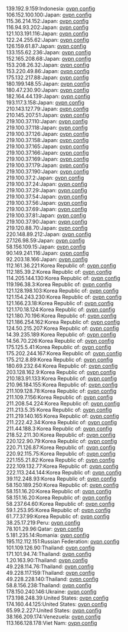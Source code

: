 139.192.9.159:Indonesia: [ovpn config](vpn/139_192_9_159.ovpn)  
106.152.100.100:Japan: [ovpn config](vpn/106_152_100_100.ovpn)  
115.36.214.152:Japan: [ovpn config](vpn/115_36_214_152.ovpn)  
116.94.93.202:Japan: [ovpn config](vpn/116_94_93_202.ovpn)  
121.103.191.116:Japan: [ovpn config](vpn/121_103_191_116.ovpn)  
122.24.255.62:Japan: [ovpn config](vpn/122_24_255_62.ovpn)  
126.159.61.87:Japan: [ovpn config](vpn/126_159_61_87.ovpn)  
133.155.62.236:Japan: [ovpn config](vpn/133_155_62_236.ovpn)  
152.165.208.68:Japan: [ovpn config](vpn/152_165_208_68.ovpn)  
153.208.26.32:Japan: [ovpn config](vpn/153_208_26_32.ovpn)  
153.220.49.86:Japan: [ovpn config](vpn/153_220_49_86.ovpn)  
175.132.217.88:Japan: [ovpn config](vpn/175_132_217_88.ovpn)  
180.199.148.55:Japan: [ovpn config](vpn/180_199_148_55.ovpn)  
180.47.230.90:Japan: [ovpn config](vpn/180_47_230_90.ovpn)  
182.164.44.139:Japan: [ovpn config](vpn/182_164_44_139.ovpn)  
193.117.3.158:Japan: [ovpn config](vpn/193_117_3_158.ovpn)  
210.143.127.79:Japan: [ovpn config](vpn/210_143_127_79.ovpn)  
210.145.207.51:Japan: [ovpn config](vpn/210_145_207_51.ovpn)  
219.100.37.110:Japan: [ovpn config](vpn/219_100_37_110.ovpn)  
219.100.37.118:Japan: [ovpn config](vpn/219_100_37_118.ovpn)  
219.100.37.126:Japan: [ovpn config](vpn/219_100_37_126.ovpn)  
219.100.37.158:Japan: [ovpn config](vpn/219_100_37_158.ovpn)  
219.100.37.165:Japan: [ovpn config](vpn/219_100_37_165.ovpn)  
219.100.37.166:Japan: [ovpn config](vpn/219_100_37_166.ovpn)  
219.100.37.169:Japan: [ovpn config](vpn/219_100_37_169.ovpn)  
219.100.37.179:Japan: [ovpn config](vpn/219_100_37_179.ovpn)  
219.100.37.190:Japan: [ovpn config](vpn/219_100_37_190.ovpn)  
219.100.37.2:Japan: [ovpn config](vpn/219_100_37_2.ovpn)  
219.100.37.24:Japan: [ovpn config](vpn/219_100_37_24.ovpn)  
219.100.37.29:Japan: [ovpn config](vpn/219_100_37_29.ovpn)  
219.100.37.54:Japan: [ovpn config](vpn/219_100_37_54.ovpn)  
219.100.37.56:Japan: [ovpn config](vpn/219_100_37_56.ovpn)  
219.100.37.69:Japan: [ovpn config](vpn/219_100_37_69.ovpn)  
219.100.37.81:Japan: [ovpn config](vpn/219_100_37_81.ovpn)  
219.100.37.90:Japan: [ovpn config](vpn/219_100_37_90.ovpn)  
219.120.88.70:Japan: [ovpn config](vpn/219_120_88_70.ovpn)  
220.148.89.212:Japan: [ovpn config](vpn/220_148_89_212.ovpn)  
27.126.98.59:Japan: [ovpn config](vpn/27_126_98_59.ovpn)  
58.156.109.15:Japan: [ovpn config](vpn/58_156_109_15.ovpn)  
90.149.241.116:Japan: [ovpn config](vpn/90_149_241_116.ovpn)  
92.203.18.166:Japan: [ovpn config](vpn/92_203_18_166.ovpn)  
112.161.36.221:Korea Republic of: [ovpn config](vpn/112_161_36_221.ovpn)  
112.185.39.2:Korea Republic of: [ovpn config](vpn/112_185_39_2.ovpn)  
114.205.144.130:Korea Republic of: [ovpn config](vpn/114_205_144_130.ovpn)  
119.196.38.3:Korea Republic of: [ovpn config](vpn/119_196_38_3.ovpn)  
121.128.198.103:Korea Republic of: [ovpn config](vpn/121_128_198_103.ovpn)  
121.154.243.230:Korea Republic of: [ovpn config](vpn/121_154_243_230.ovpn)  
121.166.23.18:Korea Republic of: [ovpn config](vpn/121_166_23_18.ovpn)  
121.170.18.124:Korea Republic of: [ovpn config](vpn/121_170_18_124.ovpn)  
121.180.70.196:Korea Republic of: [ovpn config](vpn/121_180_70_196.ovpn)  
121.186.254.162:Korea Republic of: [ovpn config](vpn/121_186_254_162.ovpn)  
124.50.215.207:Korea Republic of: [ovpn config](vpn/124_50_215_207.ovpn)  
14.39.235.189:Korea Republic of: [ovpn config](vpn/14_39_235_189.ovpn)  
14.56.70.226:Korea Republic of: [ovpn config](vpn/14_56_70_226.ovpn)  
175.125.5.41:Korea Republic of: [ovpn config](vpn/175_125_5_41.ovpn)  
175.202.244.167:Korea Republic of: [ovpn config](vpn/175_202_244_167.ovpn)  
175.212.8.89:Korea Republic of: [ovpn config](vpn/175_212_8_89.ovpn)  
180.69.232.64:Korea Republic of: [ovpn config](vpn/180_69_232_64.ovpn)  
203.128.162.9:Korea Republic of: [ovpn config](vpn/203_128_162_9.ovpn)  
210.183.91.133:Korea Republic of: [ovpn config](vpn/210_183_91_133.ovpn)  
210.96.184.155:Korea Republic of: [ovpn config](vpn/210_96_184_155.ovpn)  
211.109.128.78:Korea Republic of: [ovpn config](vpn/211_109_128_78.ovpn)  
211.109.7.156:Korea Republic of: [ovpn config](vpn/211_109_7_156.ovpn)  
211.208.54.224:Korea Republic of: [ovpn config](vpn/211_208_54_224.ovpn)  
211.213.5.35:Korea Republic of: [ovpn config](vpn/211_213_5_35.ovpn)  
211.219.140.165:Korea Republic of: [ovpn config](vpn/211_219_140_165.ovpn)  
211.222.42.34:Korea Republic of: [ovpn config](vpn/211_222_42_34.ovpn)  
211.44.188.3:Korea Republic of: [ovpn config](vpn/211_44_188_3.ovpn)  
218.52.211.30:Korea Republic of: [ovpn config](vpn/218_52_211_30.ovpn)  
220.122.90.79:Korea Republic of: [ovpn config](vpn/220_122_90_79.ovpn)  
220.71.126.87:Korea Republic of: [ovpn config](vpn/220_71_126_87.ovpn)  
220.92.115.75:Korea Republic of: [ovpn config](vpn/220_92_115_75.ovpn)  
221.155.21.82:Korea Republic of: [ovpn config](vpn/221_155_21_82.ovpn)  
222.109.132.77:Korea Republic of: [ovpn config](vpn/222_109_132_77.ovpn)  
222.113.244.144:Korea Republic of: [ovpn config](vpn/222_113_244_144.ovpn)  
39.112.248.93:Korea Republic of: [ovpn config](vpn/39_112_248_93.ovpn)  
58.150.189.250:Korea Republic of: [ovpn config](vpn/58_150_189_250.ovpn)  
58.151.16.20:Korea Republic of: [ovpn config](vpn/58_151_16_20.ovpn)  
58.151.16.20:Korea Republic of: [ovpn config](vpn/58_151_16_20.ovpn)  
58.237.64.60:Korea Republic of: [ovpn config](vpn/58_237_64_60.ovpn)  
59.1.253.95:Korea Republic of: [ovpn config](vpn/59_1_253_95.ovpn)  
61.77.37.99:Korea Republic of: [ovpn config](vpn/61_77_37_99.ovpn)  
38.25.17.219:Peru: [ovpn config](vpn/38_25_17_219.ovpn)  
78.101.29.96:Qatar: [ovpn config](vpn/78_101_29_96.ovpn)  
5.181.235.14:Romania: [ovpn config](vpn/5_181_235_14.ovpn)  
195.112.112.151:Russian Federation: [ovpn config](vpn/195_112_112_151.ovpn)  
101.109.126.90:Thailand: [ovpn config](vpn/101_109_126_90.ovpn)  
171.101.94.74:Thailand: [ovpn config](vpn/171_101_94_74.ovpn)  
1.20.163.90:Thailand: [ovpn config](vpn/1_20_163_90.ovpn)  
49.228.114.76:Thailand: [ovpn config](vpn/49_228_114_76.ovpn)  
49.228.117.159:Thailand: [ovpn config](vpn/49_228_117_159.ovpn)  
49.228.228.140:Thailand: [ovpn config](vpn/49_228_228_140.ovpn)  
58.8.156.238:Thailand: [ovpn config](vpn/58_8_156_238.ovpn)  
178.150.240.146:Ukraine: [ovpn config](vpn/178_150_240_146.ovpn)  
173.198.248.39:United States: [ovpn config](vpn/173_198_248_39.ovpn)  
174.160.44.125:United States: [ovpn config](vpn/174_160_44_125.ovpn)  
65.99.2.227:United States: [ovpn config](vpn/65_99_2_227.ovpn)  
38.166.209.174:Venezuela: [ovpn config](vpn/38_166_209_174.ovpn)  
113.166.128.178:Viet Nam: [ovpn config](vpn/113_166_128_178.ovpn)  

